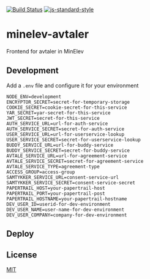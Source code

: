 [![Build Status](https://travis-ci.org/telemark/minelev-avtaler.svg?branch=master)](https://travis-ci.org/telemark/minelev-avtaler)
[![js-standard-style](https://img.shields.io/badge/code%20style-standard-brightgreen.svg?style=flat)](https://github.com/feross/standard)

# minelev-avtaler

Frontend for avtaler in MinElev

## Development

Add a `.env` file and configure it for your environment

```
NODE_ENV=development
ENCRYPTOR_SECRET=secret-for-temporary-storage
COOKIE_SECRET=cookie-secret-for-this-service
YAR_SECRET=yar-secret-for-this-service
JWT_SECRET=secret-for-this-service
AUTH_SERVICE_URL=url-for-auth-service
AUTH_SERVICE_SECRET=secret-for-auth-service
USER_SERVICE_URL=url-for-userservice-lookup
USER_SERVICE_SECRET=secret-for-userservice-lookup
BUDDY_SERVICE_URL=url-for-buddy-service
BUDDY_SERVICE_SECRET=secret-for-buddy-service
AVTALE_SERVICE_URL=url-for-agreement-service
AVTALE_SERVICE_SECRET=secret-for-agreement-service
AVTALE_SERVICE_TYPE=agreement-type
ACCESS_GROUP=access-group
SAMTYKKER_SERVICE_URL=consent-service-url
SAMTYKKER_SERVICE_SECRET=consent-service-secret
PAPERTRAIL_HOST=your-papertrail-host
PAPERTRAIL_PORT=your-papertrail-post
PAPERTRAIL_HOSTNAME=your-papertrail-hostname
DEV_USER_ID=userid-for-dev-environment
DEV_USER_NAME=user-name-for-dev-environment
DEV_USER_COMPANY=company-for-dev-environment
```

## Deploy

## License

[MIT](LICENSE)